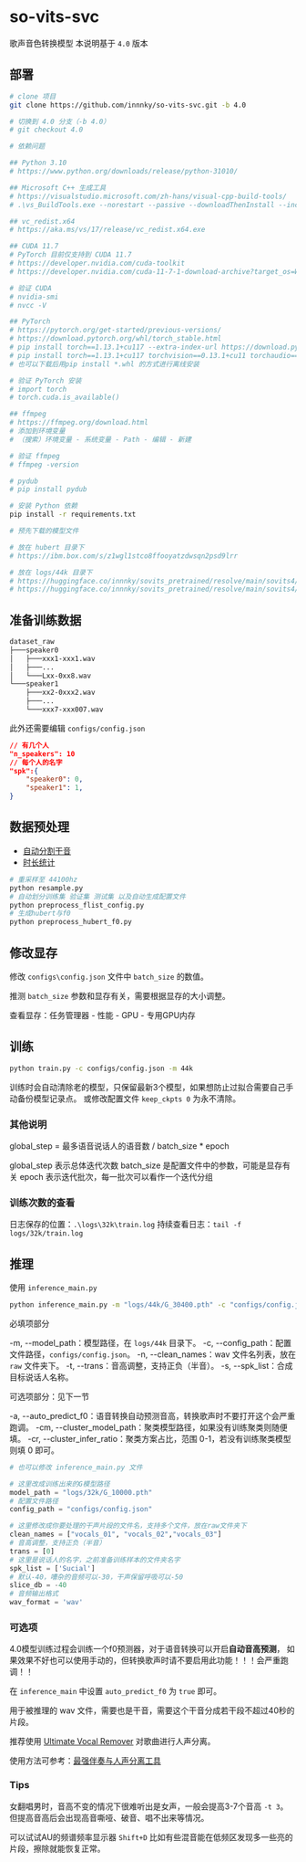 # so-vits-svc

歌声音色转换模型
本说明基于 `4.0` 版本

## 部署

```bash
# clone 项目
git clone https://github.com/innnky/so-vits-svc.git -b 4.0

# 切换到 4.0 分支（-b 4.0）
# git checkout 4.0

# 依赖问题

## Python 3.10
# https://www.python.org/downloads/release/python-31010/

## Microsoft C++ 生成工具
# https://visualstudio.microsoft.com/zh-hans/visual-cpp-build-tools/
# .\vs_BuildTools.exe --norestart --passive --downloadThenInstall --includeRecommended --add Microsoft.VisualStudio.Workload.NativeDesktop --add Microsoft.VisualStudio.Workload.VCTools --add Microsoft.VisualStudio.Workload.MSBuildTools

## vc_redist.x64
# https://aka.ms/vs/17/release/vc_redist.x64.exe

## CUDA 11.7
# PyTorch 目前仅支持到 CUDA 11.7
# https://developer.nvidia.com/cuda-toolkit
# https://developer.nvidia.com/cuda-11-7-1-download-archive?target_os=Windows&target_arch=x86_64&target_version=10

# 验证 CUDA
# nvidia-smi
# nvcc -V

## PyTorch
# https://pytorch.org/get-started/previous-versions/
# https://download.pytorch.org/whl/torch_stable.html
# pip install torch==1.13.1+cu117 --extra-index-url https://download.pytorch.org/whl/cu117
# pip install torch==1.13.1+cu117 torchvision==0.13.1+cu11 torchaudio==0.14.1 --extra-index-url https://download.pytorch.org/whl/cu117
# 也可以下载后用pip install *.whl 的方式进行离线安装

# 验证 PyTorch 安装
# import torch
# torch.cuda.is_available()

## ffmpeg
# https://ffmpeg.org/download.html
# 添加到环境变量
# （搜索）环境变量 - 系统变量 - Path - 编辑 - 新建

# 验证 ffmpeg
# ffmpeg -version

# pydub
# pip install pydub

# 安装 Python 依赖
pip install -r requirements.txt

# 预先下载的模型文件

# 放在 hubert 目录下
# https://ibm.box.com/s/z1wgl1stco8ffooyatzdwsqn2psd9lrr

# 放在 logs/44k 目录下
# https://huggingface.co/innnky/sovits_pretrained/resolve/main/sovits4/G_0.pth
# https://huggingface.co/innnky/sovits_pretrained/resolve/main/sovits4/D_0.pth
```

## 准备训练数据

```txt
dataset_raw
├───speaker0
│   ├───xxx1-xxx1.wav
│   ├───...
│   └───Lxx-0xx8.wav
└───speaker1
    ├───xx2-0xxx2.wav
    ├───...
    └───xxx7-xxx007.wav
```

此外还需要编辑 `configs/config.json`

```json
// 有几个人
"n_speakers": 10
// 每个人的名字
"spk":{
    "speaker0": 0,
    "speaker1": 1,
}
```

## 数据预处理

- [自动分割干音](automatic-audio-split.py)
- [时长统计](count-audio-time.py)

```bash
# 重采样至 44100hz
python resample.py
# 自动划分训练集 验证集 测试集 以及自动生成配置文件
python preprocess_flist_config.py
# 生成hubert与f0
python preprocess_hubert_f0.py
```

## 修改显存

修改 `configs\config.json` 文件中 `batch_size` 的数值。

推测 `batch_size` 参数和显存有关，需要根据显存的大小调整。

查看显存：任务管理器 - 性能 - GPU - 专用GPU内存

## 训练

```bash
python train.py -c configs/config.json -m 44k
```

训练时会自动清除老的模型，只保留最新3个模型，如果想防止过拟合需要自己手动备份模型记录点。
或修改配置文件 `keep_ckpts 0` 为永不清除。

### 其他说明

global_step = 最多语音说话人的语音数 / batch_size * epoch

global_step 表示总体迭代次数
batch_size 是配置文件中的参数，可能是显存有关
epoch 表示迭代批次，每一批次可以看作一个迭代分组

### 训练次数的查看

日志保存的位置：`.\logs\32k\train.log`
持续查看日志：`tail -f logs/32k/train.log`

## 推理

使用 `inference_main.py`

```bash
python inference_main.py -m "logs/44k/G_30400.pth" -c "configs/config.json" -n "君の知らない物語-src.wav" -t 0 -s "nen"
```

必填项部分

-m, --model_path：模型路径，在 `logs/44k` 目录下。
-c, --config_path：配置文件路径，`configs/config.json`。
-n, --clean_names：wav 文件名列表，放在 `raw` 文件夹下。
-t, --trans：音高调整，支持正负（半音）。
-s, --spk_list：合成目标说话人名称。

可选项部分：见下一节

-a, --auto_predict_f0：语音转换自动预测音高，转换歌声时不要打开这个会严重跑调。
-cm, --cluster_model_path：聚类模型路径，如果没有训练聚类则随便填。
-cr, --cluster_infer_ratio：聚类方案占比，范围 0-1，若没有训练聚类模型则填 0 即可。

```python
# 也可以修改 inference_main.py 文件

# 这里改成训练出来的G模型路径
model_path = "logs/32k/G_10000.pth"
# 配置文件路径
config_path = "configs/config.json"

# 这里修改成你要处理的干声片段的文件名，支持多个文件，放在raw文件夹下
clean_names = ["vocals_01", "vocals_02","vocals_03"]
# 音高调整，支持正负（半音）
trans = [0]
# 这里是说话人的名字，之前准备训练样本的文件夹名字
spk_list = ['Sucial']
# 默认-40，嘈杂的音频可以-30，干声保留呼吸可以-50
slice_db = -40
# 音频输出格式
wav_format = 'wav'
```

### 可选项

4.0模型训练过程会训练一个f0预测器，对于语音转换可以开启**自动音高预测**，
如果效果不好也可以使用手动的，但转换歌声时请不要启用此功能！！！会严重跑调！！

在 `inference_main` 中设置 `auto_predict_f0` 为 `true` 即可。

用于被推理的 wav 文件，需要也是干音，需要这个干音分成若干段不超过40秒的片段。

推荐使用 [Ultimate Vocal Remover](https://github.com/Anjok07/ultimatevocalremovergui) 对歌曲进行人声分离。

使用方法可参考：[最强伴奏与人声分离工具](http://www.staycu.com/1731.html)

### Tips

女翻唱男时，音高不变的情况下很难听出是女声，一般会提高3-7个音高 `-t 3`。
但提高音高后会出现高音嘶哑、破音、唱不出来等情况。

可以试试AU的频谱频率显示器 `Shift+D`
比如有些混音能在低频区发现多一些亮的片段，擦除就能恢复正常。
